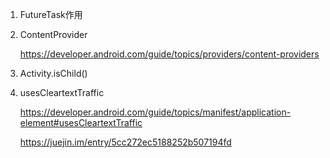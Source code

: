 1. FutureTask作用

2.  ContentProvider

	https://developer.android.com/guide/topics/providers/content-providers
	
3. Activity.isChild()


4. usesCleartextTraffic

	https://developer.android.com/guide/topics/manifest/application-element#usesCleartextTraffic
	
	https://juejin.im/entry/5cc272ec5188252b507194fd
	
	